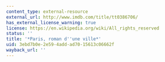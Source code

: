 ```yaml
---
content_type: external-resource
external_url: http://www.imdb.com/title/tt0386706/
has_external_license_warning: true
license: https://en.wikipedia.org/wiki/All_rights_reserved
status: ''
title: '*Paris, roman d''une ville*'
uid: 3ebd7b0e-2e59-4add-ad70-15613c06662f
wayback_url: ''
---
```

